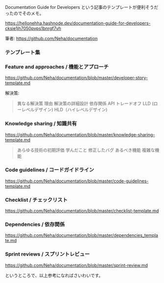 Documentation Guide for Developers という記事のテンプレートが便利そうだったのでそのメモ。

https://hellonehha.hashnode.dev/documentation-guide-for-developers-cksie1jh7050pvps1bnrgf7vh

筆者: https://github.com/Neha/documentation

### テンプレート集
### Feature and approaches / 機能とアプローチ

https://github.com/Neha/documentation/blob/master/developer-story-template.md

解決策: 
> 異なる解決策
> 理由
> 解決策の詳細設計
> 依存関係
> API
> トレードオフ
> LLD (ローレベルデザイン)
> HLD（ハイレベルデザイン)

### Knowledge sharing / 知識共有
https://github.com/Neha/documentation/blob/master/knowledge-sharing-template.md

> あらゆる技術の初期評価
> 学んだこと
> 修正したバグ
> あるべき機能
> 複雑な機能

### Code guidelines / コードガイドライン
https://github.com/Neha/documentation/blob/master/code-guidelines-template.md

### Checklist / チェックリスト
https://github.com/Neha/documentation/blob/master/checklist-template.md

### Dependencies / 依存関係
https://github.com/Neha/documentation/blob/master/dependencies_template.md

### Sprint reviews / スプリントレビュー
https://github.com/Neha/documentation/blob/master/sprint-review.md


というところで、以上参考になればさいわいです。
